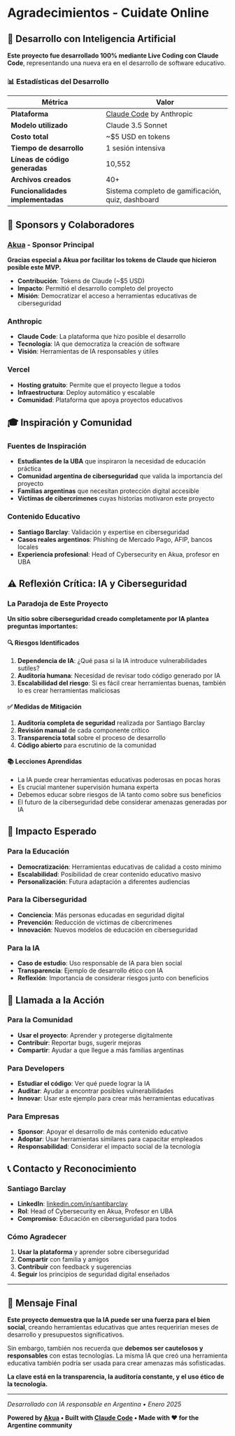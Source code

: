 # Agradecimientos - Cuidate Online

## 🤖 Desarrollo con Inteligencia Artificial

**Este proyecto fue desarrollado 100% mediante Live Coding con Claude Code**, representando una nueva era en el desarrollo de software educativo.

### 📊 Estadísticas del Desarrollo

| Métrica | Valor |
|---------|--------|
| **Plataforma** | [Claude Code](https://claude.ai/code) by Anthropic |
| **Modelo utilizado** | Claude 3.5 Sonnet |
| **Costo total** | ~$5 USD en tokens |
| **Tiempo de desarrollo** | 1 sesión intensiva |
| **Líneas de código generadas** | 10,552 |
| **Archivos creados** | 40+ |
| **Funcionalidades implementadas** | Sistema completo de gamificación, quiz, dashboard |

## 🙏 Sponsors y Colaboradores

### [Akua](https://akua.la) - Sponsor Principal
**Gracias especial a Akua por facilitar los tokens de Claude que hicieron posible este MVP.**

- **Contribución**: Tokens de Claude (~$5 USD)
- **Impacto**: Permitió el desarrollo completo del proyecto
- **Misión**: Democratizar el acceso a herramientas educativas de ciberseguridad

### Anthropic
- **Claude Code**: La plataforma que hizo posible el desarrollo
- **Tecnología**: IA que democratiza la creación de software
- **Visión**: Herramientas de IA responsables y útiles

### Vercel
- **Hosting gratuito**: Permite que el proyecto llegue a todos
- **Infraestructura**: Deploy automático y escalable
- **Comunidad**: Plataforma que apoya proyectos educativos

## 🎓 Inspiración y Comunidad

### Fuentes de Inspiración
- **Estudiantes de la UBA** que inspiraron la necesidad de educación práctica
- **Comunidad argentina de ciberseguridad** que valida la importancia del proyecto
- **Familias argentinas** que necesitan protección digital accesible
- **Víctimas de cibercrímenes** cuyas historias motivaron este proyecto

### Contenido Educativo
- **Santiago Barclay**: Validación y expertise en ciberseguridad
- **Casos reales argentinos**: Phishing de Mercado Pago, AFIP, bancos locales
- **Experiencia profesional**: Head of Cybersecurity en Akua, profesor en UBA

## ⚠️ Reflexión Crítica: IA y Ciberseguridad

### La Paradoja de Este Proyecto

**Un sitio sobre ciberseguridad creado completamente por IA plantea preguntas importantes:**

#### 🔍 **Riesgos Identificados**
1. **Dependencia de IA**: ¿Qué pasa si la IA introduce vulnerabilidades sutiles?
2. **Auditoría humana**: Necesidad de revisar todo código generado por IA
3. **Escalabilidad del riesgo**: Si es fácil crear herramientas buenas, también lo es crear herramientas maliciosas

#### ✅ **Medidas de Mitigación**
1. **Auditoría completa de seguridad** realizada por Santiago Barclay
2. **Revisión manual** de cada componente crítico
3. **Transparencia total** sobre el proceso de desarrollo
4. **Código abierto** para escrutinio de la comunidad

#### 📚 **Lecciones Aprendidas**
- La IA puede crear herramientas educativas poderosas en pocas horas
- Es crucial mantener supervisión humana experta
- Debemos educar sobre riesgos de IA tanto como sobre sus beneficios
- El futuro de la ciberseguridad debe considerar amenazas generadas por IA

## 🔮 Impacto Esperado

### Para la Educación
- **Democratización**: Herramientas educativas de calidad a costo mínimo
- **Escalabilidad**: Posibilidad de crear contenido educativo masivo
- **Personalización**: Futura adaptación a diferentes audiencias

### Para la Ciberseguridad
- **Conciencia**: Más personas educadas en seguridad digital
- **Prevención**: Reducción de víctimas de cibercrímenes
- **Innovación**: Nuevos modelos de educación en ciberseguridad

### Para la IA
- **Caso de estudio**: Uso responsable de IA para bien social
- **Transparencia**: Ejemplo de desarrollo ético con IA
- **Reflexión**: Importancia de considerar riesgos junto con beneficios

## 🚀 Llamada a la Acción

### Para la Comunidad
- **Usar el proyecto**: Aprender y protegerse digitalmente
- **Contribuir**: Reportar bugs, sugerir mejoras
- **Compartir**: Ayudar a que llegue a más familias argentinas

### Para Developers
- **Estudiar el código**: Ver qué puede lograr la IA
- **Auditar**: Ayudar a encontrar posibles vulnerabilidades
- **Innovar**: Usar este ejemplo para crear más herramientas educativas

### Para Empresas
- **Sponsor**: Apoyar el desarrollo de más contenido educativo
- **Adoptar**: Usar herramientas similares para capacitar empleados
- **Responsabilidad**: Considerar el impacto social de la tecnología

## 📞 Contacto y Reconocimiento

### Santiago Barclay
- **LinkedIn**: [linkedin.com/in/santibarclay](https://www.linkedin.com/in/santibarclay/)
- **Rol**: Head of Cybersecurity en Akua, Profesor en UBA
- **Compromiso**: Educación en ciberseguridad para todos

### Cómo Agradecer
1. **Usar la plataforma** y aprender sobre ciberseguridad
2. **Compartir** con familia y amigos
3. **Contribuir** con feedback y sugerencias
4. **Seguir** los principios de seguridad digital enseñados

---

## 🎯 Mensaje Final

**Este proyecto demuestra que la IA puede ser una fuerza para el bien social**, creando herramientas educativas que antes requerirían meses de desarrollo y presupuestos significativos.

Sin embargo, también nos recuerda que **debemos ser cautelosos y responsables** con estas tecnologías. La misma IA que creó una herramienta educativa también podría ser usada para crear amenazas más sofisticadas.

**La clave está en la transparencia, la auditoría constante, y el uso ético de la tecnología.**

---

*Desarrollado con IA responsable en Argentina • Enero 2025*

**Powered by [Akua](https://akua.la) • Built with [Claude Code](https://claude.ai/code) • Made with ❤️ for the Argentine community**